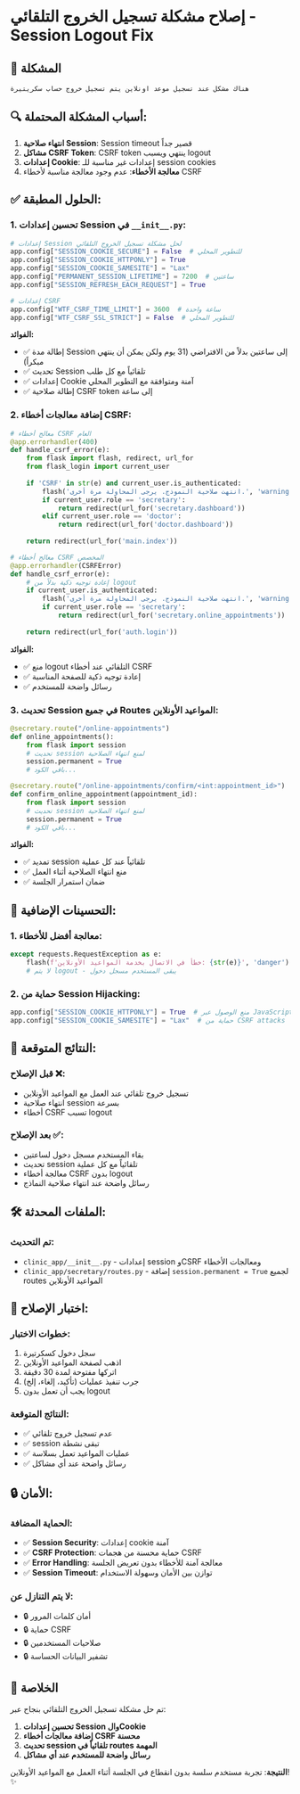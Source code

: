 # إصلاح مشكلة تسجيل الخروج التلقائي - Session Logout Fix

## 🚨 المشكلة
```
هناك مشكل عند تسجيل موعد اونلاين يتم تسجيل خروج حساب سكريتيرة
```

## 🔍 أسباب المشكلة المحتملة:

1. **انتهاء صلاحية Session**: Session timeout قصير جداً
2. **مشاكل CSRF Token**: CSRF token ينتهي ويسبب logout
3. **إعدادات Cookie**: إعدادات غير مناسبة للـ session cookies
4. **معالجة الأخطاء**: عدم وجود معالجة مناسبة لأخطاء CSRF

## ✅ الحلول المطبقة:

### 1. تحسين إعدادات Session في `__init__.py`:

```python
# إعدادات Session لحل مشكلة تسجيل الخروج التلقائي
app.config["SESSION_COOKIE_SECURE"] = False  # للتطوير المحلي
app.config["SESSION_COOKIE_HTTPONLY"] = True
app.config["SESSION_COOKIE_SAMESITE"] = "Lax"
app.config["PERMANENT_SESSION_LIFETIME"] = 7200  # ساعتين
app.config["SESSION_REFRESH_EACH_REQUEST"] = True

# إعدادات CSRF
app.config["WTF_CSRF_TIME_LIMIT"] = 3600  # ساعة واحدة
app.config["WTF_CSRF_SSL_STRICT"] = False  # للتطوير المحلي
```

**الفوائد:**
- ✅ إطالة مدة Session إلى ساعتين بدلاً من الافتراضي (31 يوم ولكن يمكن أن ينتهي مبكراً)
- ✅ تحديث Session تلقائياً مع كل طلب
- ✅ إعدادات Cookie آمنة ومتوافقة مع التطوير المحلي
- ✅ إطالة صلاحية CSRF token إلى ساعة

### 2. إضافة معالجات أخطاء CSRF:

```python
# معالج أخطاء CSRF العام
@app.errorhandler(400)
def handle_csrf_error(e):
    from flask import flash, redirect, url_for
    from flask_login import current_user
    
    if 'CSRF' in str(e) and current_user.is_authenticated:
        flash('انتهت صلاحية النموذج. يرجى المحاولة مرة أخرى.', 'warning')
        if current_user.role == 'secretary':
            return redirect(url_for('secretary.dashboard'))
        elif current_user.role == 'doctor':
            return redirect(url_for('doctor.dashboard'))
    
    return redirect(url_for('main.index'))

# معالج أخطاء CSRF المخصص
@app.errorhandler(CSRFError)
def handle_csrf_error(e):
    # إعادة توجيه ذكية بدلاً من logout
    if current_user.is_authenticated:
        flash('انتهت صلاحية النموذج. يرجى المحاولة مرة أخرى.', 'warning')
        if current_user.role == 'secretary':
            return redirect(url_for('secretary.online_appointments'))
    
    return redirect(url_for('auth.login'))
```

**الفوائد:**
- ✅ منع logout التلقائي عند أخطاء CSRF
- ✅ إعادة توجيه ذكية للصفحة المناسبة
- ✅ رسائل واضحة للمستخدم

### 3. تحديث Session في جميع Routes المواعيد الأونلاين:

```python
@secretary.route("/online-appointments")
def online_appointments():
    from flask import session
    # تحديث session لمنع انتهاء الصلاحية
    session.permanent = True
    # باقي الكود...

@secretary.route("/online-appointments/confirm/<int:appointment_id>")
def confirm_online_appointment(appointment_id):
    from flask import session
    # تحديث session لمنع انتهاء الصلاحية
    session.permanent = True
    # باقي الكود...
```

**الفوائد:**
- ✅ تمديد session تلقائياً عند كل عملية
- ✅ منع انتهاء الصلاحية أثناء العمل
- ✅ ضمان استمرار الجلسة

## 🔧 التحسينات الإضافية:

### 1. معالجة أفضل للأخطاء:
```python
except requests.RequestException as e:
    flash(f'خطأ في الاتصال بخدمة المواعيد الأونلاين: {str(e)}', 'danger')
    # لا يتم logout - يبقى المستخدم مسجل دخول
```

### 2. حماية من Session Hijacking:
```python
app.config["SESSION_COOKIE_HTTPONLY"] = True  # منع الوصول عبر JavaScript
app.config["SESSION_COOKIE_SAMESITE"] = "Lax"  # حماية من CSRF attacks
```

## 🎯 النتائج المتوقعة:

### قبل الإصلاح ❌:
- تسجيل خروج تلقائي عند العمل مع المواعيد الأونلاين
- انتهاء صلاحية session بسرعة
- أخطاء CSRF تسبب logout

### بعد الإصلاح ✅:
- بقاء المستخدم مسجل دخول لساعتين
- تحديث session تلقائياً مع كل عملية
- معالجة أخطاء CSRF بدون logout
- رسائل واضحة عند انتهاء صلاحية النماذج

## 🛠️ الملفات المحدثة:

### تم التحديث:
- `clinic_app/__init__.py` - إعدادات session وCSRF ومعالجات الأخطاء
- `clinic_app/secretary/routes.py` - إضافة `session.permanent = True` لجميع routes المواعيد الأونلاين

## 🧪 اختبار الإصلاح:

### خطوات الاختبار:
1. سجل دخول كسكرتيرة
2. اذهب لصفحة المواعيد الأونلاين
3. اتركها مفتوحة لمدة 30 دقيقة
4. جرب تنفيذ عمليات (تأكيد، إلغاء، إلخ)
5. يجب أن تعمل بدون logout

### النتائج المتوقعة:
- ✅ عدم تسجيل خروج تلقائي
- ✅ session تبقى نشطة
- ✅ عمليات المواعيد تعمل بسلاسة
- ✅ رسائل واضحة عند أي مشاكل

## 🔒 الأمان:

### الحماية المضافة:
- ✅ **Session Security**: إعدادات cookie آمنة
- ✅ **CSRF Protection**: حماية محسنة من هجمات CSRF
- ✅ **Error Handling**: معالجة آمنة للأخطاء بدون تعريض الجلسة
- ✅ **Session Timeout**: توازن بين الأمان وسهولة الاستخدام

### لا يتم التنازل عن:
- 🔒 أمان كلمات المرور
- 🔒 حماية CSRF
- 🔒 صلاحيات المستخدمين
- 🔒 تشفير البيانات الحساسة

## 🎉 الخلاصة

تم حل مشكلة تسجيل الخروج التلقائي بنجاح عبر:
1. **تحسين إعدادات Session والCookie**
2. **إضافة معالجات أخطاء CSRF محسنة**
3. **تحديث session تلقائياً في routes المهمة**
4. **رسائل واضحة للمستخدم عند أي مشاكل**

**النتيجة**: تجربة مستخدم سلسة بدون انقطاع في الجلسة أثناء العمل مع المواعيد الأونلاين! ✨